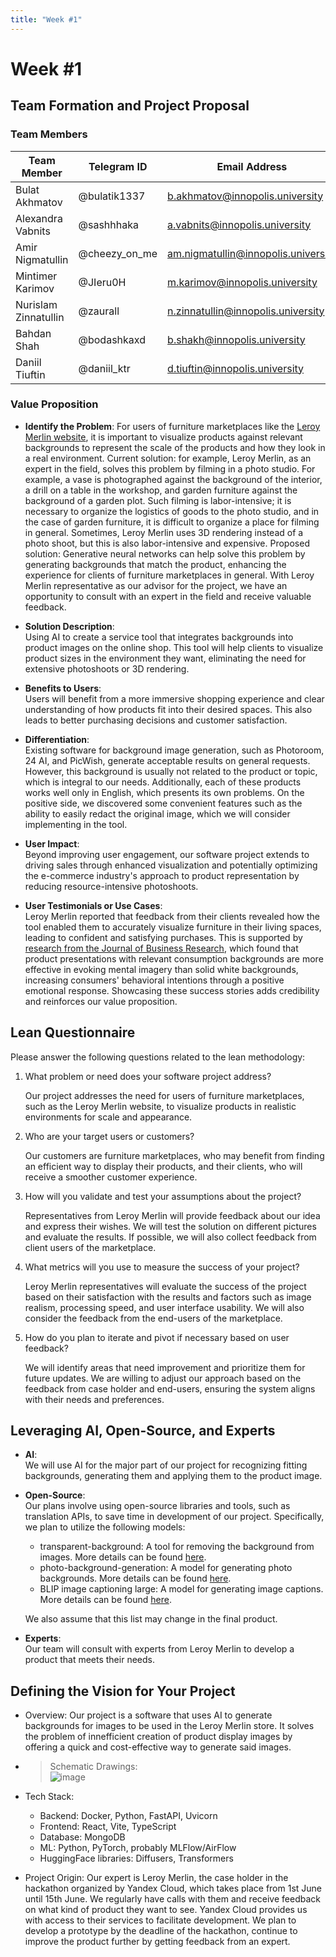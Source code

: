 ```yaml
---
title: "Week #1"
---
```


# Week #1

## **Team Formation and Project Proposal**

### **Team Members**

| Team Member          | Telegram ID   | Email Address                       |
|----------------------|---------------|-------------------------------------|
| Bulat Akhmatov       | @bulatik1337  | b.akhmatov@innopolis.university     |
| Alexandra Vabnits    | @sashhhaka    | a.vabnits@innopolis.university      |
| Amir Nigmatullin     | @cheezy_on_me | am.nigmatullin@innopolis.university |
| Mintimer Karimov     | @JIeru0H      | m.karimov@innopolis.university      |
| Nurislam Zinnatullin | @zaurall      | n.zinnatullin@innopolis.university  |
| Bahdan Shah          | @bodashkaxd   | b.shakh@innopolis.university        |
| Daniil Tiuftin       | @daniil_ktr   | d.tiuftin@innopolis.university      |

### **Value Proposition**

- **Identify the Problem**:
  For users of furniture marketplaces like the [Leroy Merlin website](https://leroymerlin.ru/), it is important to
  visualize products against
  relevant backgrounds to represent the scale of the products and how they look in a real environment.
  Current solution: for example, Leroy Merlin, as an expert in the field, solves this problem by filming in a photo
  studio. For
  example, a vase is photographed against the background of the interior, a drill on a table in the workshop, and garden
  furniture against the background of a garden plot. Such filming is labor-intensive; it is necessary to organize the
  logistics of goods to the photo studio, and in the case of garden furniture, it is difficult to organize a place for
  filming in general. Sometimes, Leroy Merlin uses 3D rendering instead of a photo shoot, but this is also
  labor-intensive
  and expensive.
  Proposed solution: Generative neural networks can help solve this problem by generating backgrounds that match the
  product, enhancing the experience for clients of furniture marketplaces in general. With Leroy Merlin representative
  as our advisor for the project, we have an opportunity to consult with an expert in the field and receive valuable
  feedback.

- **Solution Description**:  
  Using AI to create a service tool that integrates backgrounds into product images on the online shop. This tool will
  help clients to visualize product sizes in the environment they want, eliminating the need for extensive photoshoots
  or 3D rendering.

- **Benefits to Users**:   
  Users will benefit from a more immersive shopping experience and clear understanding of how products fit into their
  desired spaces. This also leads to better purchasing decisions and customer satisfaction.

- **Differentiation**:  
  Existing software for background image generation, such as Photoroom, 24 AI, and PicWish, generate acceptable results
  on general requests. However, this background is usually not related to the product or topic, which is integral to our
  needs. Additionally, each of these products works well only in English, which presents its own problems. On the
  positive side, we discovered some convenient features such as the ability to easily redact the original image, which
  we will consider implementing in the tool.

- **User Impact**:  
  Beyond improving user engagement, our software project extends to driving sales through enhanced visualization and
  potentially optimizing the e-commerce industry's approach to product representation by reducing resource-intensive
  photoshoots.

- **User Testimonials or Use Cases**:  
  Leroy Merlin reported that feedback from their clients revealed how the tool enabled them to accurately visualize
  furniture in their living spaces, leading to confident and satisfying purchases. This is supported by [research from
  the Journal of Business Research](https://www.sciencedirect.com/science/article/abs/pii/S0148296314001039), which
  found that product presentations with relevant consumption backgrounds are
  more effective in evoking mental imagery than solid white backgrounds, increasing consumers' behavioral intentions
  through a positive emotional response. Showcasing these success stories adds credibility and reinforces our
  value proposition.

## **Lean Questionnaire**

Please answer the following questions related to the lean methodology:

1. What problem or need does your software project address?

   Our project addresses the need for users of furniture marketplaces, such as the Leroy Merlin website, to visualize
   products in realistic environments for scale and appearance.

2. Who are your target users or customers?

   Our customers are furniture marketplaces, who may benefit from finding an efficient way to display their products,
   and their clients, who will receive a smoother customer experience.

3. How will you validate and test your assumptions about the project?

   Representatives from Leroy Merlin will provide feedback about our idea and express their wishes.
   We will test the solution on different pictures and evaluate the results. If possible, we will also collect feedback
   from client users of the marketplace.

4. What metrics will you use to measure the success of your project?

   Leroy Merlin representatives will evaluate the success of the project based on their satisfaction with the results
   and factors such as image realism, processing speed, and user interface usability. We will also consider the
   feedback from the end-users of the marketplace.

5. How do you plan to iterate and pivot if necessary based on user feedback?

   We will identify areas that need improvement and prioritize them for future updates. We are willing to adjust our
   approach based on the feedback from case holder and end-users, ensuring the system aligns with their needs and
   preferences.

## **Leveraging AI, Open-Source, and Experts**

- **AI**:  
  We will use AI for the major part of our project for recognizing fitting backgrounds, generating them and applying
  them to the product image.

- **Open-Source**:  
  Our plans involve using open-source libraries and tools, such as translation APIs, to save time in development of our
  project. Specifically, we plan to utilize the following models:

    - transparent-background: A tool for removing the background from images. More details can be
      found [here](https://pypi.org/project/transparent-background/).
    - photo-background-generation: A model for generating photo backgrounds. More details can be
      found [here](https://huggingface.co/yahoo-inc/photo-background-generation).
    - BLIP image captioning large: A model for generating image captions. More details can be
      found [here](https://huggingface.co/Salesforce/blip-image-captioning-large).

  We also assume that this list may change in the final product.

- **Experts**:  
  Our team will consult with experts from Leroy Merlin to develop a product that meets their needs.

## **Defining the Vision for Your Project**

- Overview: Our project is a software that uses AI to generate backgrounds for images to be used in the Leroy Merlin
  store. It solves the problem of innefficient creation of product display images by offering a quick and cost-effective
  way to generate said images.

- > Schematic Drawings:  
  ![image](/2024/SceneGenAI/TechnicalDiagram.jpg)


- Tech Stack:
    - Backend: Docker, Python, FastAPI, Uvicorn
    - Frontend: React, Vite, TypeScript
    - Database: MongoDB
    - ML: Python, PyTorch, probably MLFlow/AirFlow
    - HuggingFace libraries: Diffusers, Transformers

- Project Origin:
  Our expert is Leroy Merlin, the case holder in the hackathon organized by Yandex Cloud, which takes place from 1st
  June until 15th June. We regularly have calls with them and receive feedback on what kind of product they want to see.
  Yandex Cloud provides us with access to their services to facilitate development. We plan to develop a prototype by
  the deadline of the hackathon, continue to improve the product further by getting feedback from an expert.
